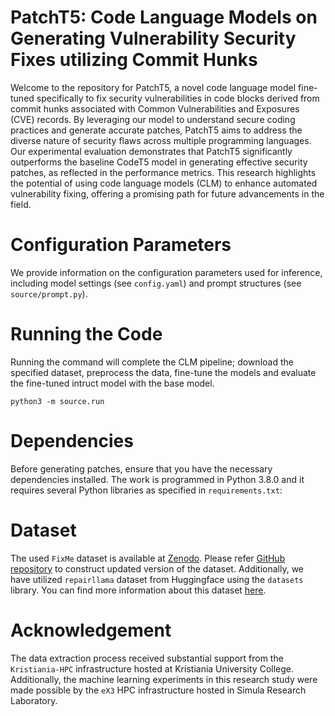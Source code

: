 # PatchT5: Code Language Models on Generating Vulnerability Security Fixes utilizing Commit Hunks

Welcome to the repository for PatchT5, a novel code language model fine-tuned specifically to fix security vulnerabilities in code blocks derived from commit hunks associated with Common Vulnerabilities and Exposures (CVE) records.
By leveraging our model to understand secure coding practices and generate accurate patches, PatchT5 aims to address the diverse nature of security flaws across multiple programming languages.
Our experimental evaluation demonstrates that PatchT5 significantly outperforms the baseline CodeT5 model in generating effective security patches, as reflected in the performance metrics.
This research highlights the potential of using code language models (CLM) to enhance automated vulnerability fixing, offering a promising path for future advancements in the field.

# Configuration Parameters

We provide information on the configuration parameters used for inference, including model settings (see `config.yaml`) and prompt structures (see `source/prompt.py`).

# Running the Code

Running the command will complete the CLM pipeline; download the specified dataset, preprocess the data, fine-tune the models and evaluate the fine-tuned intruct model with the base model.

```
python3 -m source.run
```

# Dependencies

Before generating patches, ensure that you have the necessary dependencies installed. The work is programmed in Python 3.8.0 and it requires several Python libraries as specified in `requirements.txt`:

# Dataset

The used `FixMe` dataset is available at [Zenodo](https://zenodo.org/records/5825618). Please refer [GitHub repository](https://github.com/SmartSecLab/FixMe) to construct updated version of the dataset. Additionally, we have utilized `repairllama` dataset from Huggingface using the `datasets` library. You can find more information about this dataset [here](https://huggingface.co/datasets/ASSERT-KTH/repairllama-datasets).

# Acknowledgement

The data extraction process received substantial support from the `Kristiania-HPC` infrastructure hosted at Kristiania University College. Additionally, the machine learning experiments in this research study were made possible by the `eX3` HPC infrastructure hosted in Simula Research Laboratory.
